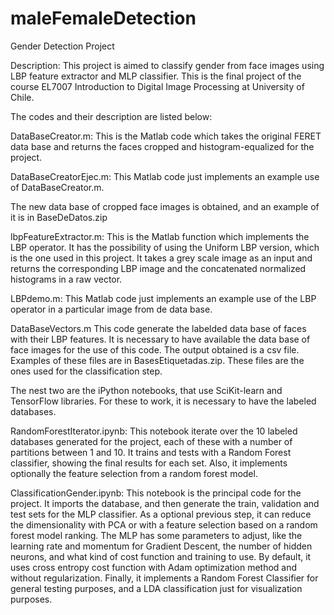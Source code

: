 # maleFemaleDetection
Gender Detection Project

Description: This project is aimed to classify gender from face images using LBP feature extractor and MLP classifier. This is the final project of the course EL7007 Introduction to Digital Image Processing at University of Chile.

The codes and their description are listed below:

DataBaseCreator.m:
This is the Matlab code which takes the original FERET data base and returns the faces cropped and histogram-equalized for the project.

DataBaseCreatorEjec.m:
This Matlab code just implements an example use of DataBaseCreator.m.

The new data base of cropped face images is obtained, and an example of it is in BaseDeDatos.zip

lbpFeatureExtractor.m:
This is the Matlab function which implements the LBP operator. It has the possibility of using the Uniform LBP version, which is the one used in this project. It takes a grey scale image as an input and returns the corresponding LBP image and the concatenated normalized histograms in a raw vector.

LBPdemo.m:
This Matlab code just implements an example use of the LBP operator in a particular image from de data base.

DataBaseVectors.m
This code generate the labelded data base of faces with their LBP features. It is necessary to have available the data base of face images for the use of this code. The output obtained is a csv file. Examples of these files are in BasesEtiquetadas.zip. These files are the ones used for the classification step.

The nest two are the iPython notebooks, that use SciKit-learn and TensorFlow libraries. For these to work, it is necessary to have the labeled databases.

RandomForestIterator.ipynb:
This notebook iterate over the 10 labeled databases generated for the project, each of these with a number of partitions between 1 and 10. It trains and tests with a Random Forest classifier, showing the final results for each set. Also, it implements optionally the feature selection from a random forest model.

ClassificationGender.ipynb:
This notebook is the principal code for the project. It imports the database, and then generate the train, validation and test sets for the MLP classifier. As a optional previous step, it can reduce the dimensionality with PCA or with a feature selection based on a random forest model ranking. The MLP has some parameters to adjust, like the learning rate and momentum for Gradient Descent, the number of hidden neurons, and what kind of cost function and training to use. By default, it uses cross entropy cost function with Adam optimization method and without regularization. Finally, it implements a Random Forest Classifier for general testing purposes, and a LDA classification just for visualization purposes.




